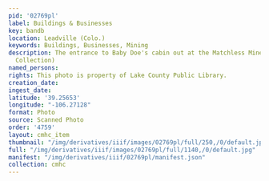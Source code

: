```yaml
---
pid: '02769pl'
label: Buildings & Businesses
key: bandb
location: Leadville (Colo.)
keywords: Buildings, Businesses, Mining
description: The entrance to Baby Doe's cabin out at the Matchless Mine (Marvin Brooks
  Collection)
named_persons: 
rights: This photo is property of Lake County Public Library.
creation_date: 
ingest_date: 
latitude: '39.25653'
longitude: "-106.27128"
format: Photo
source: Scanned Photo
order: '4759'
layout: cmhc_item
thumbnail: "/img/derivatives/iiif/images/02769pl/full/250,/0/default.jpg"
full: "/img/derivatives/iiif/images/02769pl/full/1140,/0/default.jpg"
manifest: "/img/derivatives/iiif/02769pl/manifest.json"
collection: cmhc
---
```


